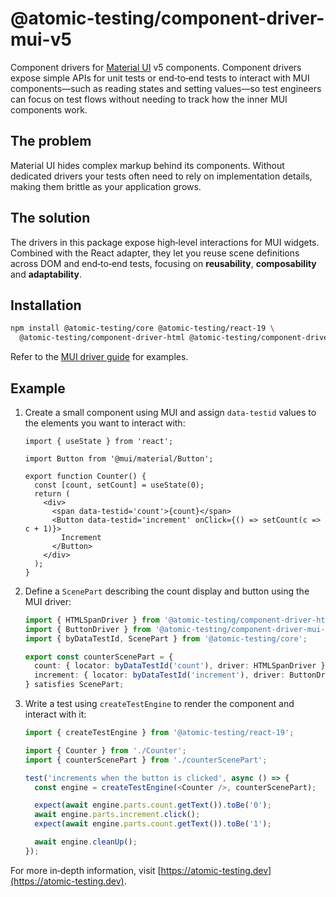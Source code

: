 # @atomic-testing/component-driver-mui-v5

Component drivers for [Material UI](https://mui.com) v5 components. Component drivers expose simple APIs for unit tests or end‑to‑end tests to interact with MUI components—such as reading states and setting values—so test engineers can focus on test flows without needing to track how the inner MUI components work.

## The problem

Material UI hides complex markup behind its components. Without dedicated drivers your tests often need to rely on implementation details, making them brittle as your application grows.

## The solution

The drivers in this package expose high‑level interactions for MUI widgets. Combined with the React adapter, they let you reuse scene definitions across DOM and end‑to‑end tests, focusing on **reusability**, **composability** and **adaptability**.

## Installation

```bash
npm install @atomic-testing/core @atomic-testing/react-19 \
  @atomic-testing/component-driver-html @atomic-testing/component-driver-mui-v5 --save-dev
```

Refer to the [MUI driver guide](https://atomic-testing.dev/) for examples.

## Example

1. Create a small component using MUI and assign `data-testid` values to the elements you want to interact with:

   ```tsx title="Counter.tsx"
   import { useState } from 'react';

   import Button from '@mui/material/Button';

   export function Counter() {
     const [count, setCount] = useState(0);
     return (
       <div>
         <span data-testid='count'>{count}</span>
         <Button data-testid='increment' onClick={() => setCount(c => c + 1)}>
           Increment
         </Button>
       </div>
     );
   }
   ```

2. Define a `ScenePart` describing the count display and button using the MUI driver:

   ```ts title="counterScenePart.ts"
   import { HTMLSpanDriver } from '@atomic-testing/component-driver-html';
   import { ButtonDriver } from '@atomic-testing/component-driver-mui-v5';
   import { byDataTestId, ScenePart } from '@atomic-testing/core';

   export const counterScenePart = {
     count: { locator: byDataTestId('count'), driver: HTMLSpanDriver },
     increment: { locator: byDataTestId('increment'), driver: ButtonDriver },
   } satisfies ScenePart;
   ```

3. Write a test using `createTestEngine` to render the component and interact with it:

   ```ts title="Counter.test.tsx"
   import { createTestEngine } from '@atomic-testing/react-19';

   import { Counter } from './Counter';
   import { counterScenePart } from './counterScenePart';

   test('increments when the button is clicked', async () => {
     const engine = createTestEngine(<Counter />, counterScenePart);

     expect(await engine.parts.count.getText()).toBe('0');
     await engine.parts.increment.click();
     expect(await engine.parts.count.getText()).toBe('1');

     await engine.cleanUp();
   });
   ```

For more in‑depth information, visit [https://atomic-testing.dev](https://atomic-testing.dev).
